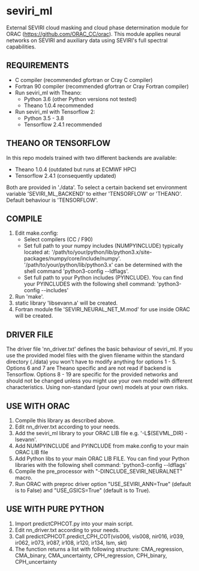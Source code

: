 # seviri_ml
External SEVIRI cloud masking and cloud phase determination module for ORAC (https://github.com/ORAC_CC/orac). This module applies neural networks on SEVIRI and auxiliary data using SEVIRI's full spectral capabilities.

REQUIREMENTS
-------------------------------------------
- C compiler (recommended gfortran or Cray C compiler)
- Fortran 90 compiler (recommended gfortran or Cray Fortran compiler)
- Run seviri_ml with Theano:
   - Python 3.6 (other Python versions not tested)
   - Theano 1.0.4 recommended
- Run seviri_ml with Tensorflow 2:
   - Python 3.5 - 3.8
   - Tensorflow 2.4.1 recommended
   
THEANO OR TENSORFLOW
-------------------------------------------
In this repo models trained with two different backends are available:
   - Theano 1.0.4 (outdated but runs at ECMWF HPC)
   - Tensorflow 2.4.1 (consequently updated)

Both are provided in './data'. To select a certain backend set environment variable 'SEVIRI_ML_BACKEND' to either 'TENSORFLOW' or 'THEANO'. Default behaviour is 'TENSORFLOW'.

COMPILE
-------------------------------------------
1. Edit make.config:
   - Select compilers (CC / F90)
   - Set full path to your numpy includes (NUMPYINCLUDE) typically located at: '/path/to/your/python/lib/python3.x/site-packages/numpy/core/include/numpy'.
     '/path/to/your/python/lib/python3.x' can be determined with the shell command 'python3-config --ldflags'.
   - Set full path to your Python includes (PYINCLUDE). You can find your PYINCLUDES with the following shell command: 'python3-config --includes'
2. Run 'make'.
3. static library 'libsevann.a' will be created.
4. Fortran module file 'SEVIRI_NEURAL_NET_M.mod' for use 
   inside ORAC will be created.

DRIVER FILE
-------------------------------------------
The driver file 'nn_driver.txt' defines the basic behaviour of seviri_ml. If you use the provided model files with the given filename within the standard directory (./data) you won't have to modify anything for options 1 - 5. Options 6 and 7 are Theano specific and are not read if backend is Tensorflow. Options 8 - 19 are specific for the provided networks and should not be changed unless you might use your own model with different characteristics. Using non-standard (your own) models at your own risks.

USE WITH ORAC
-------------------------------------------
1. Compile this library as described above.
2. Edit nn_driver.txt according to your needs.
3. Add the seviri_ml library to your ORAC LIB file e.g. '-L$(SEVML_DIR) -lsevann'.
4. Add NUMPYINCLUDE and PYINCLUDE from make.config to your main ORAC LIB file
5. Add Python libs to your main ORAC LIB FILE. You can find your Python libraries with the following shell command: 'python3-config --ldflags'
6. Compile the pre_processor with 
   "-DINCLUDE_SEVIRI_NEURALNET" macro.
6. Run ORAC with preproc driver option 
   "USE_SEVIRI_ANN=True" (default is to False) and 
   "USE_GSICS=True" (default is to True).
   
USE WITH PURE PYTHON
-------------------------------------------
1. Import predictCPHCOT.py into your main script.
2. Edit nn_driver.txt according to your needs.
3. Call predictCPHCOT.predict_CPH_COT(vis006, vis008, nir016, ir039, ir062, ir073, ir087, ir108, ir120, ir134, lsm, skt)
4. The function returns a list with following structure: CMA_regression, CMA_binary, CMA_uncertainty, CPH_regression, CPH_binary, CPH_uncertainty 
